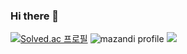 ### Hi there 👋

[![Solved.ac 프로필](http://mazassumnida.wtf/api/v2/generate_badge?boj=goromon)](https://solved.ac/goromon)
![mazandi profile](http://mazandi.herokuapp.com/api?handle={goromon}&theme=warm)
<img src="http://mazandi.herokuapp.com/api?handle={goromon}&theme=warm"/>
